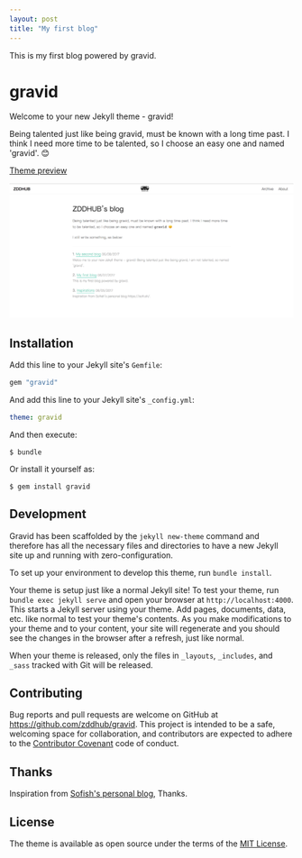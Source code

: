 ```yaml
---
layout: post
title: "My first blog"
---
```


This is my first blog powered by gravid.

<!-- more -->

# gravid

Welcome to your new Jekyll theme - gravid!

Being talented just like being gravid, must be known with a long time past. I think I need more time to be talented, so I choose an easy one and named 'gravid'. 😊

[Theme preview](https://zddhub.github.io)

![Screenshot](/assets/gravid_blog_preview.png)

## Installation

Add this line to your Jekyll site's `Gemfile`:

```ruby
gem "gravid"
```

And add this line to your Jekyll site's `_config.yml`:

```yaml
theme: gravid
```

And then execute:

    $ bundle

Or install it yourself as:

    $ gem install gravid

## Development

Gravid has been scaffolded by the `jekyll new-theme` command and therefore has all the necessary files and directories to have a new Jekyll site up and running with zero-configuration.

To set up your environment to develop this theme, run `bundle install`.

Your theme is setup just like a normal Jekyll site! To test your theme, run `bundle exec jekyll serve` and open your browser at `http://localhost:4000`. This starts a Jekyll server using your theme. Add pages, documents, data, etc. like normal to test your theme's contents. As you make modifications to your theme and to your content, your site will regenerate and you should see the changes in the browser after a refresh, just like normal.

When your theme is released, only the files in `_layouts`, `_includes`, and `_sass` tracked with Git will be released.

## Contributing

Bug reports and pull requests are welcome on GitHub at https://github.com/zddhub/gravid. This project is intended to be a safe, welcoming space for collaboration, and contributors are expected to adhere to the [Contributor Covenant](http://contributor-covenant.org) code of conduct.

## Thanks

Inspiration from [Sofish's personal blog](https://github.com/sofish/sofi.sh), Thanks.

## License

The theme is available as open source under the terms of the [MIT License](https://opensource.org/licenses/MIT).